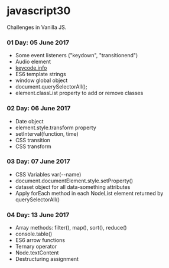 # javascript30

Challenges in Vanilla JS.

### 01 Day: 05 June 2017

- Some event listeners ("keydown", "transitionend")
- Audio element
- [keycode.info](http://keycode.info/)
- ES6 template strings
- window global object
- document.querySelectorAll();
- element.classList property to add or remove classes

### 02 Day: 06 June 2017

- Date object
- element.style.transform property
- setInterval(function, time)
- CSS transition
- CSS transform

### 03 Day: 07 June 2017

- CSS Variables var(--name)
- document.documentElement.style.setProperty()
- dataset object for all data-something attributes
- Apply forEach method in each NodeList element returned by querySelectorAll()

### 04 Day: 13 June 2017

- Array methods: filter(), map(), sort(), reduce()
- console.table()
- ES6 arrow functions
- Ternary operator
- Node.textContent
- Destructuring assignment
